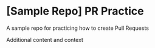 # [Sample Repo] PR Practice
A sample repo for practicing how to create Pull Requests

Additional content and context